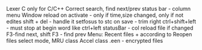 Lexer C only for C/C++
Correct search, find next/prev
status bar - column
menu Window
reload on activate - only if time,size changed, only if not edites
shift + del - handle it
setfosus to stc
on save - trim right
ctrl+shift+left - must stop at begin word like ctrl+left
statusBar - col
reload file if changed
F3-find next, shift F3 - find prev
Menu:
Recent files + according to
Reopen files
select mode,
MRU class
Accel class
.een - encrypted files
